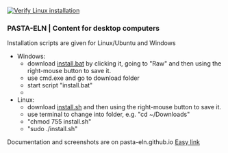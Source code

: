 [![Verify Linux installation](https://github.com/PASTA-ELN/desktop/actions/workflows/install_sh.yml/badge.svg)](https://github.com/PASTA-ELN/desktop/actions/workflows/install_sh.yml)

### PASTA-ELN | Content for desktop computers
Installation scripts are given for Linux/Ubuntu and Windows

- Windows:
  - download [install.bat](https://raw.githubusercontent.com/PASTA-ELN/desktop/main/install.bat) by clicking it, going to "Raw" and then using the right-mouse button to save it.
  - use cmd.exe and go to download folder
  - start script "install.bat"
  -
- Linux:
  - download [install.sh](https://raw.githubusercontent.com/PASTA-ELN/desktop/main/install.sh) and then using the right-mouse button to save it.
  - use terminal to change into folder, e.g. "cd ~/Downloads"
  - "chmod 755 install.sh"
  - "sudo ./install.sh"

Documentation and screenshots are on pasta-eln.github.io [Easy link](https://pasta-eln.github.io/)

